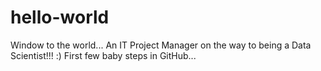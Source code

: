 # hello-world
Window to the world...
An IT Project Manager on the way to being a Data Scientist!!! :)
First few baby steps in GitHub...
